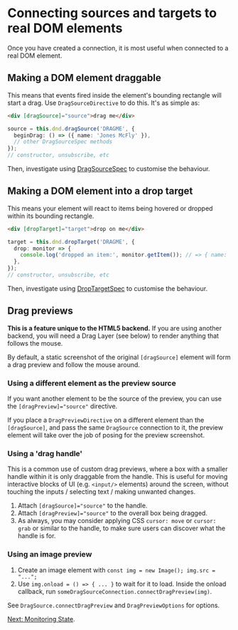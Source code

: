 # Connecting sources and targets to real DOM elements

Once you have created a connection, it is most useful when connected to a real
DOM element.

## Making a DOM element draggable

This means that events fired inside the element's bounding rectangle will start
a drag. Use `DragSourceDirective` to do this. It's as simple as:

```html
<div [dragSource]="source">drag me</div>
```

```typescript
source = this.dnd.dragSource('DRAGME', {
  beginDrag: () => ({ name: 'Jones McFly' }),
  // other DragSourceSpec methods
});
// constructor, unsubscribe, etc
```

Then, investigate using
[DragSourceSpec](../../interfaces/DragSourceSpec.html)
to customise the behaviour.

## Making a DOM element into a drop target

This means your element will react to items being hovered or dropped within its
bounding rectangle.

```html
<div [dropTarget]="target">drop on me</div>
```

```typescript
target = this.dnd.dropTarget('DRAGME', {
  drop: monitor => {
    console.log('dropped an item:', monitor.getItem()); // => { name: 'Jones McFly' }
  },
});
// constructor, unsubscribe, etc
```

Then, investigate using
[DropTargetSpec](../../interfaces/DropTargetSpec.html)
to customise the behaviour.

## Drag previews

**This is a feature unique to the HTML5 backend.** If you are using another
backend, you will need a Drag Layer (see below) to render anything that follows
the mouse.

By default, a static screenshot of the original `[dragSource]` element will form
a drag preview and follow the mouse around.

### Using a different element as the preview source

If you want another element to be the source of the preview, you can use the
`[dragPreview]="source"` directive.

If you place a `DragPreviewDirective` on a different element than the
`[dragSource]`, and pass the same `DragSource` connection to it, the
preview element will take over the job of posing for the preview screenshot.

### Using a 'drag handle'

This is a common use of custom drag previews, where a box with a smaller handle
within it is only draggable from the handle. This is useful for moving
interactive blocks of UI (e.g. `<input/>` elements) around the screen, without
touching the inputs / selecting text / making unwanted changes.

1. Attach `[dragSource]="source"` to the handle.
2. Attach `[dragPreview]="source"` to the overall box being dragged.
3. As always, you may consider applying CSS `cursor: move` or `cursor: grab` or
   similar to the handle, to make sure users can discover what the handle is
   for.

### Using an image preview

1. Create an image element with `const img = new Image(); img.src = "...";`
2. Use `img.onload = () => { ... }` to wait for it to load. Inside the onload
   callback, run `someDragSourceConnection.connectDragPreview(img)`.

See `DragSource.connectDragPreview` and `DragPreviewOptions` for options.

[Next: Monitoring State](./3.-monitoring-state.html).
